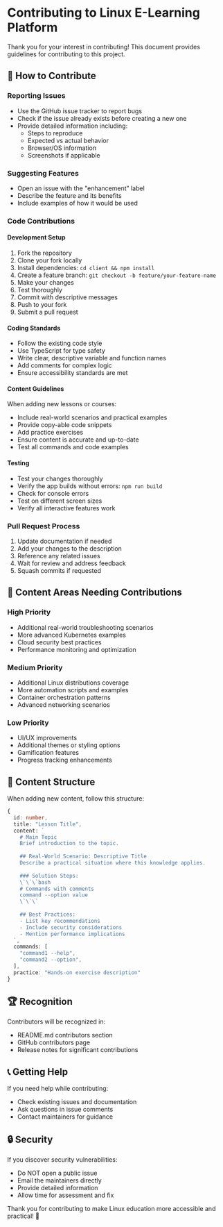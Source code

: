 # Contributing to Linux E-Learning Platform

Thank you for your interest in contributing! This document provides guidelines for contributing to this project.

## 🤝 How to Contribute

### Reporting Issues
- Use the GitHub issue tracker to report bugs
- Check if the issue already exists before creating a new one
- Provide detailed information including:
  - Steps to reproduce
  - Expected vs actual behavior
  - Browser/OS information
  - Screenshots if applicable

### Suggesting Features
- Open an issue with the "enhancement" label
- Describe the feature and its benefits
- Include examples of how it would be used

### Code Contributions

#### Development Setup
1. Fork the repository
2. Clone your fork locally
3. Install dependencies: `cd client && npm install`
4. Create a feature branch: `git checkout -b feature/your-feature-name`
5. Make your changes
6. Test thoroughly
7. Commit with descriptive messages
8. Push to your fork
9. Submit a pull request

#### Coding Standards
- Follow the existing code style
- Use TypeScript for type safety
- Write clear, descriptive variable and function names
- Add comments for complex logic
- Ensure accessibility standards are met

#### Content Guidelines
When adding new lessons or courses:
- Include real-world scenarios and practical examples
- Provide copy-able code snippets
- Add practice exercises
- Ensure content is accurate and up-to-date
- Test all commands and code examples

#### Testing
- Test your changes thoroughly
- Verify the app builds without errors: `npm run build`
- Check for console errors
- Test on different screen sizes
- Verify all interactive features work

### Pull Request Process
1. Update documentation if needed
2. Add your changes to the description
3. Reference any related issues
4. Wait for review and address feedback
5. Squash commits if requested

## 📝 Content Areas Needing Contributions

### High Priority
- Additional real-world troubleshooting scenarios
- More advanced Kubernetes examples
- Cloud security best practices
- Performance monitoring and optimization

### Medium Priority
- Additional Linux distributions coverage
- More automation scripts and examples
- Container orchestration patterns
- Advanced networking scenarios

### Low Priority
- UI/UX improvements
- Additional themes or styling options
- Gamification features
- Progress tracking enhancements

## 🎯 Content Structure

When adding new content, follow this structure:

```typescript
{
  id: number,
  title: "Lesson Title",
  content: `
    # Main Topic
    Brief introduction to the topic.
    
    ## Real-World Scenario: Descriptive Title
    Describe a practical situation where this knowledge applies.
    
    ### Solution Steps:
    \`\`\`bash
    # Commands with comments
    command --option value
    \`\`\`
    
    ## Best Practices:
    - List key recommendations
    - Include security considerations
    - Mention performance implications
  `,
  commands: [
    "command1 --help",
    "command2 --option",
  ],
  practice: "Hands-on exercise description"
}
```

## 🏆 Recognition

Contributors will be recognized in:
- README.md contributors section
- GitHub contributors page
- Release notes for significant contributions

## 📞 Getting Help

If you need help while contributing:
- Check existing issues and documentation
- Ask questions in issue comments
- Contact maintainers for guidance

## 🔒 Security

If you discover security vulnerabilities:
- Do NOT open a public issue
- Email the maintainers directly
- Provide detailed information
- Allow time for assessment and fix

Thank you for contributing to make Linux education more accessible and practical! 🚀
